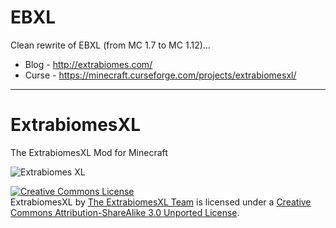 # EBXL
Clean rewrite of EBXL (from MC 1.7 to MC 1.12)...

* Blog - http://extrabiomes.com/
* Curse - https://minecraft.curseforge.com/projects/extrabiomesxl/

* * *

ExtrabiomesXL
=============
The ExtrabiomesXL Mod for Minecraft

![Extrabiomes XL](https://raw.github.com/ExtrabiomesXL/extrabiomes-artwork/master/code%20repository/logo.png)

<a rel="license" href="http://creativecommons.org/licenses/by-sa/3.0/deed.en_US"><img alt="Creative Commons License" style="border-width:0" src="http://i.creativecommons.org/l/by-sa/3.0/80x15.png" /></a><br /><span xmlns:dct="http://purl.org/dc/terms/" property="dct:title">ExtrabiomesXL</span> by <a xmlns:cc="http://creativecommons.org/ns#" href="https://github.com/ExtrabiomesXL?tab=members" property="cc:attributionName" rel="cc:attributionURL">The ExtrabiomesXL Team</a> is licensed under a <a rel="license" href="http://creativecommons.org/licenses/by-sa/3.0/deed.en_US">Creative Commons Attribution-ShareAlike 3.0 Unported License</a>.
